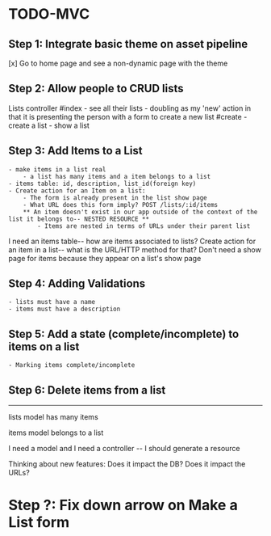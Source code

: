 # TODO-MVC 

## Step 1: Integrate basic theme on asset pipeline

[x] Go to home page and see a non-dynamic page with the theme

## Step 2: Allow people to CRUD lists

Lists controller
    #index
    - see all their lists
    - doubling as my 'new' action in that it is presenting the person with a form to create a new list
    #create
    - create a list
    - show a list

## Step 3: Add Items to a List
    - make items in a list real
        - a list has many items and a item belongs to a list
    - items table: id, description, list_id(foreign key)
    - Create action for an Item on a list:
        - The form is already present in the list show page
        - What URL does this form imply? POST /lists/:id/items
        ** An item doesn't exist in our app outside of the context of the list it belongs to-- NESTED RESOURCE **
            - Items are nested in terms of URLs under their parent list

I need an items table--  how are items associated to lists?
Create action for an item in a list--  what is the URL/HTTP method for that?
Don't need a show page for items because they appear on a list's show page

## Step 4: Adding Validations
    - lists must have a name
    - items must have a description

## Step 5: Add a state (complete/incomplete) to items on a list
    - Marking items complete/incomplete

## Step 6: Delete items from a list
----

lists model
    has many items


items model
    belongs to a list

I need a model and I need a controller -- I should generate a resource

Thinking about new features:
Does it impact the DB?
Does it impact the URLs?

# Step ?: Fix down arrow on Make a List form